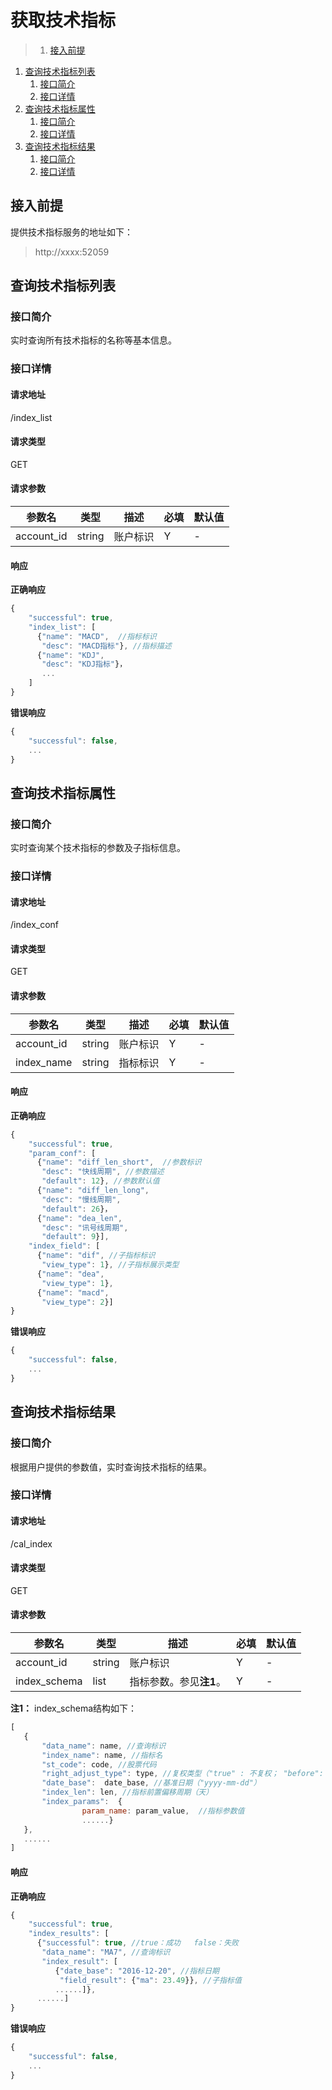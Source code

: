 # 获取技术指标

>1. [接入前提](#接入前提 "接入前提")
1. [查询技术指标列表](#查询技术指标列表 "查询技术指标列表")
	1. [接口简介](#接口简介 "接口简介")
	1. [接口详情](#接口详情 "接口详情")
1. [查询技术指标属性](#查询技术指标属性 "查询技术指标属性")
	1. [接口简介](#接口简介 "接口简介")
	1. [接口详情](#接口详情 "接口详情")
1. [查询技术指标结果](#查询技术指标结果 "查询技术指标结果")
	1. [接口简介](#接口简介 "接口简介")
	1. [接口详情](#接口详情 "接口详情")

## 接入前提
提供技术指标服务的地址如下：  
> http://xxxx:52059

## 查询技术指标列表
### 接口简介
实时查询所有技术指标的名称等基本信息。  

### 接口详情
#### 请求地址
/index_list

#### 请求类型
GET

#### 请求参数
| 参数名 | 类型 | 描述 | 必填 | 默认值 |
| ---  | ---  | ---  | ---  | ---  |
| account_id | string | 账户标识 | Y | - |

#### 响应
**正确响应**
```javascript
{
    "successful": true,
    "index_list": [
      {"name": "MACD",  //指标标识
       "desc": "MACD指标"}, //指标描述
      {"name": "KDJ",
       "desc": "KDJ指标"}，
       ...
    ]
}
```
**错误响应**
```javascript
{
    "successful": false,
    ...
}
```

## 查询技术指标属性
### 接口简介
实时查询某个技术指标的参数及子指标信息。  

### 接口详情
#### 请求地址
/index_conf  

#### 请求类型
GET  

#### 请求参数
| 参数名 | 类型 | 描述 | 必填 | 默认值 |
| ---  | ---  | ---  | ---  | ---  |
| account_id | string | 账户标识 | Y | - |
| index_name | string | 指标标识 | Y | - |

#### 响应
**正确响应**
```javascript
{
    "successful": true,
    "param_conf": [
      {"name": "diff_len_short",  //参数标识
       "desc": "快线周期", //参数描述
       "default": 12}, //参数默认值
      {"name": "diff_len_long",
       "desc": "慢线周期",
       "default": 26}，
      {"name": "dea_len",
       "desc": "讯号线周期",
       "default": 9}],
    "index_field": [
      {"name": "dif", //子指标标识
       "view_type": 1}, //子指标展示类型
      {"name": "dea",
       "view_type": 1},
      {"name": "macd",
       "view_type": 2}]
}
```
**错误响应**
```javascript
{
    "successful": false,
    ...
}
```

## 查询技术指标结果
### 接口简介
根据用户提供的参数值，实时查询技术指标的结果。  

### 接口详情
#### 请求地址
/cal_index  

#### 请求类型
GET  

#### 请求参数
| 参数名 | 类型 | 描述 | 必填 | 默认值 |
| ---  | ---  | ---  | ---  | ---  |
| account_id | string | 账户标识 | Y | - |
| index_schema | list | 指标参数。参见**注1**。 | Y | - |
**注1：** index_schema结构如下：  
```javascript
[
   {
       "data_name": name, //查询标识
       "index_name": name, //指标名
       "st_code": code, //股票代码
       "right_adjust_type": type, //复权类型（"true" : 不复权； "before": 前复权； "after"：后复权）
       "date_base":  date_base, //基准日期（"yyyy-mm-dd"）
       "index_len": len, //指标前置偏移周期（天）
       "index_params":  {
                param_name: param_value,  //指标参数值
                ......}
   },
   ......
]
```
#### 响应
**正确响应**
```javascript
{
    "successful": true,
    "index_results": [
      {"successful": true, //true：成功   false：失败
       "data_name": "MA7", //查询标识
       "index_result": [
          {"date_base": "2016-12-20", //指标日期
           "field_result": {"ma": 23.49}}, //子指标值
          ......]},
      ......]
}
```
**错误响应**
```javascript
{
    "successful": false,
    ...
}
```
